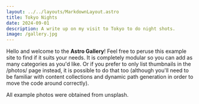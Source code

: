 ```yaml
---
layout: ../../layouts/MarkdownLayout.astro
title: Tokyo Nights
date: 2024-09-01
description: A write up on my visit to Tokyo to do night shots.
image: /gallery.jpg
---
```


Hello and welcome to the **Astro Gallery**! Feel free to peruse this example site to find if it suits your needs. It is completely modular so you can add as many categories as you'd like. Or if you prefer to only list thumbnails in the /photos/ page instead, it is possible to do that too (although you'll need to be familiar with content collections and dynamic path generation in order to move the code around correctly).

All example photos were obtained from unsplash.
